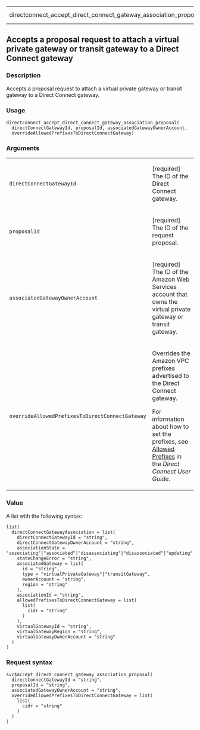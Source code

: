 <table style="width: 100%;">
<tbody>
<tr class="odd">
<td>directconnect_accept_direct_connect_gateway_association_proposal</td>
<td style="text-align: right;">R Documentation</td>
</tr>
</tbody>
</table>

## Accepts a proposal request to attach a virtual private gateway or transit gateway to a Direct Connect gateway

### Description

Accepts a proposal request to attach a virtual private gateway or
transit gateway to a Direct Connect gateway.

### Usage

    directconnect_accept_direct_connect_gateway_association_proposal(
      directConnectGatewayId, proposalId, associatedGatewayOwnerAccount,
      overrideAllowedPrefixesToDirectConnectGateway)

### Arguments

<table>
<colgroup>
<col style="width: 35%" />
<col style="width: 65%" />
</colgroup>
<tbody>
<tr class="odd">
<td><code
id="directconnect_accept_direct_connect_gateway_association_proposal_:_directConnectGatewayId">directConnectGatewayId</code></td>
<td><p>[required] The ID of the Direct Connect gateway.</p></td>
</tr>
<tr class="even">
<td><code
id="directconnect_accept_direct_connect_gateway_association_proposal_:_proposalId">proposalId</code></td>
<td><p>[required] The ID of the request proposal.</p></td>
</tr>
<tr class="odd">
<td><code
id="directconnect_accept_direct_connect_gateway_association_proposal_:_associatedGatewayOwnerAccount">associatedGatewayOwnerAccount</code></td>
<td><p>[required] The ID of the Amazon Web Services account that owns
the virtual private gateway or transit gateway.</p></td>
</tr>
<tr class="even">
<td><code
id="directconnect_accept_direct_connect_gateway_association_proposal_:_overrideAllowedPrefixesToDirectConnectGateway">overrideAllowedPrefixesToDirectConnectGateway</code></td>
<td><p>Overrides the Amazon VPC prefixes advertised to the Direct
Connect gateway.</p>
<p>For information about how to set the prefixes, see <a
href="https://docs.aws.amazon.com/directconnect/latest/UserGuide/multi-account-associate-vgw.html#allowed-prefixes">Allowed
Prefixes</a> in the <em>Direct Connect User Guide</em>.</p></td>
</tr>
</tbody>
</table>

### Value

A list with the following syntax:

    list(
      directConnectGatewayAssociation = list(
        directConnectGatewayId = "string",
        directConnectGatewayOwnerAccount = "string",
        associationState = "associating"|"associated"|"disassociating"|"disassociated"|"updating",
        stateChangeError = "string",
        associatedGateway = list(
          id = "string",
          type = "virtualPrivateGateway"|"transitGateway",
          ownerAccount = "string",
          region = "string"
        ),
        associationId = "string",
        allowedPrefixesToDirectConnectGateway = list(
          list(
            cidr = "string"
          )
        ),
        virtualGatewayId = "string",
        virtualGatewayRegion = "string",
        virtualGatewayOwnerAccount = "string"
      )
    )

### Request syntax

    svc$accept_direct_connect_gateway_association_proposal(
      directConnectGatewayId = "string",
      proposalId = "string",
      associatedGatewayOwnerAccount = "string",
      overrideAllowedPrefixesToDirectConnectGateway = list(
        list(
          cidr = "string"
        )
      )
    )
